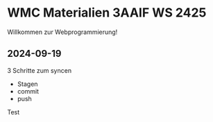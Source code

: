 # WMC Materialien 3AAIF WS 2425

Willkommen zur Webprogrammierung!

## 2024-09-19

3 Schritte zum syncen

- Stagen 
- commit
- push

Test